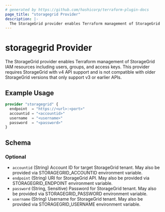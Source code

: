 ```yaml
---
# generated by https://github.com/hashicorp/terraform-plugin-docs
page_title: "storagegrid Provider"
description: |-
  The StorageGrid provider enables Terraform management of StorageGrid IAM resources including users, groups, and access keys. This provider requires StorageGrid with v4 API support and is not compatible with older StorageGrid versions that only support v3 or earlier APIs.
---
```


# storagegrid Provider

The StorageGrid provider enables Terraform management of StorageGrid IAM resources including users, groups, and access keys. This provider requires StorageGrid with v4 API support and is not compatible with older StorageGrid versions that only support v3 or earlier APIs.

## Example Usage

```terraform
provider "storagegrid" {
  endpoint  = "https://<url>:<port>"
  accountid = "<accountid>"
  username  = "<username>"
  password  = "<password>"
}
```

<!-- schema generated by tfplugindocs -->
## Schema

### Optional

- `accountid` (String) Account ID for target StorageGrid tenant. May also be provided via STORAGEGRID_ACCOUNTID environment variable.
- `endpoint` (String) URI for StorageGrid API. May also be provided via STORAGEGRID_ENDPOINT environment variable.
- `password` (String, Sensitive) Password for StorageGrid tenant. May also be provided via STORAGEGRID_PASSWORD environment variable.
- `username` (String) Username for StorageGrid tenant. May also be provided via STORAGEGRID_USERNAME environment variable.
